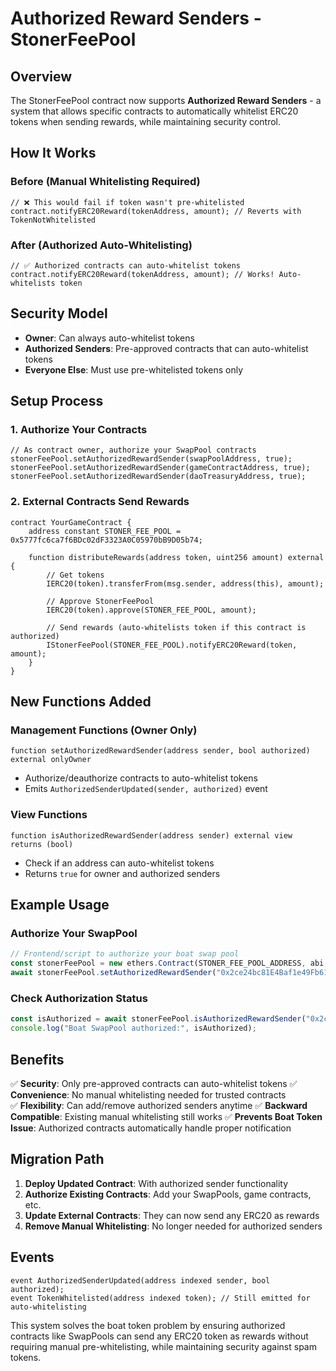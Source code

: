 # Authorized Reward Senders - StonerFeePool

## Overview

The StonerFeePool contract now supports **Authorized Reward Senders** - a system that allows specific contracts to automatically whitelist ERC20 tokens when sending rewards, while maintaining security control.

## How It Works

### Before (Manual Whitelisting Required)
```solidity
// ❌ This would fail if token wasn't pre-whitelisted
contract.notifyERC20Reward(tokenAddress, amount); // Reverts with TokenNotWhitelisted
```

### After (Authorized Auto-Whitelisting)
```solidity
// ✅ Authorized contracts can auto-whitelist tokens
contract.notifyERC20Reward(tokenAddress, amount); // Works! Auto-whitelists token
```

## Security Model

- **Owner**: Can always auto-whitelist tokens
- **Authorized Senders**: Pre-approved contracts that can auto-whitelist tokens
- **Everyone Else**: Must use pre-whitelisted tokens only

## Setup Process

### 1. Authorize Your Contracts
```solidity
// As contract owner, authorize your SwapPool contracts
stonerFeePool.setAuthorizedRewardSender(swapPoolAddress, true);
stonerFeePool.setAuthorizedRewardSender(gameContractAddress, true);
stonerFeePool.setAuthorizedRewardSender(daoTreasuryAddress, true);
```

### 2. External Contracts Send Rewards
```solidity
contract YourGameContract {
    address constant STONER_FEE_POOL = 0x5777fc6ca7f6BDc02dF3323A0C05970bB9D05b74;
    
    function distributeRewards(address token, uint256 amount) external {
        // Get tokens
        IERC20(token).transferFrom(msg.sender, address(this), amount);
        
        // Approve StonerFeePool
        IERC20(token).approve(STONER_FEE_POOL, amount);
        
        // Send rewards (auto-whitelists token if this contract is authorized)
        IStonerFeePool(STONER_FEE_POOL).notifyERC20Reward(token, amount);
    }
}
```

## New Functions Added

### Management Functions (Owner Only)

```solidity
function setAuthorizedRewardSender(address sender, bool authorized) external onlyOwner
```
- Authorize/deauthorize contracts to auto-whitelist tokens
- Emits `AuthorizedSenderUpdated(sender, authorized)` event

### View Functions

```solidity
function isAuthorizedRewardSender(address sender) external view returns (bool)
```
- Check if an address can auto-whitelist tokens
- Returns `true` for owner and authorized senders

## Example Usage

### Authorize Your SwapPool
```javascript
// Frontend/script to authorize your boat swap pool
const stonerFeePool = new ethers.Contract(STONER_FEE_POOL_ADDRESS, abi, signer);
await stonerFeePool.setAuthorizedRewardSender("0x2ce24bc81E4Baf1e49Fb61Ec4ED1e58395EC3119", true);
```

### Check Authorization Status
```javascript
const isAuthorized = await stonerFeePool.isAuthorizedRewardSender("0x2ce24bc81E4Baf1e49Fb61Ec4ED1e58395EC3119");
console.log("Boat SwapPool authorized:", isAuthorized);
```

## Benefits

✅ **Security**: Only pre-approved contracts can auto-whitelist tokens
✅ **Convenience**: No manual whitelisting needed for trusted contracts  
✅ **Flexibility**: Can add/remove authorized senders anytime
✅ **Backward Compatible**: Existing manual whitelisting still works
✅ **Prevents Boat Token Issue**: Authorized contracts automatically handle proper notification

## Migration Path

1. **Deploy Updated Contract**: With authorized sender functionality
2. **Authorize Existing Contracts**: Add your SwapPools, game contracts, etc.
3. **Update External Contracts**: They can now send any ERC20 as rewards
4. **Remove Manual Whitelisting**: No longer needed for authorized senders

## Events

```solidity
event AuthorizedSenderUpdated(address indexed sender, bool authorized);
event TokenWhitelisted(address indexed token); // Still emitted for auto-whitelisting
```

This system solves the boat token problem by ensuring authorized contracts like SwapPools can send any ERC20 token as rewards without requiring manual pre-whitelisting, while maintaining security against spam tokens.